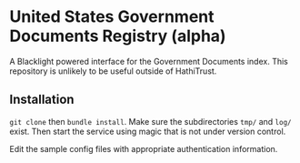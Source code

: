 # United States Government Documents Registry (alpha)

A Blacklight powered interface for the Government Documents index. This repository is unlikely to be useful outside of HathiTrust. 

## Installation

`git clone` then `bundle install`.
Make sure the subdirectories `tmp/` and `log/` exist.
Then start the service using magic that is not under version control.

Edit the sample config files with appropriate authentication information. 
